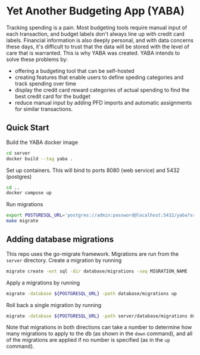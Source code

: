 # Yet Another Budgeting App (YABA)
Tracking spending is a pain. Most budgeting tools require manual input of each
transaction, and budget labels don't always line up with credit card labels.
Financial information is also deeply personal, and with data concerns these
days, it's difficult to trust that the data will be stored with the level of
care that is warranted. This is why YABA was created. YABA intends to solve
these problems by:
- offering a budgeting tool that can be self-hosted
- creating features that enable users to define speding categories and track
spending over time
- display the credit card reward categories of actual spending to find the best
credit card for the budget
- reduce manual input by adding PFD imports and automatic assignments for
similar transactions.

## Quick Start
Build the YABA docker image
```sh
cd server
docker build --tag yaba .
```

Set up containers. This will bind to ports 8080 (web service) and 5432 (postgres)
```sh
cd ..
docker compose up
```

Run migrations
```sh
export POSTGRESQL_URL='postgres://admin:password@localhost:5432/yaba?sslmode=disable'
make migrate
```

## Adding database migrations
This repo uses the go-migrate framework. Migrations are run from the `server` directory.
Create a migration by running
```sh
migrate create -ext sql -dir database/migrations -seq MIGRATION_NAME
```

Apply a migrations by running 
```sh
migrate -database ${POSTGRESQL_URL} -path database/migrations up
```

Roll back a single migration by running
```sh
migrate -database ${POSTGRESQL_URL} -path server/database/migrations down 1
```

Note that migrations in both directions can take a number to determine how many migrations to apply to the db (as shown in the `down` command), and all of the migrations are applied if no number is specified (as in the `up` command).
